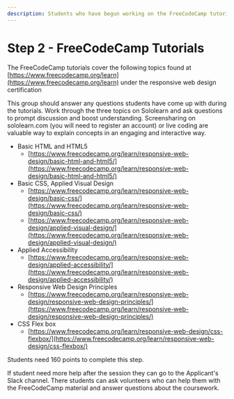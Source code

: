 ```yaml
---
description: Students who have begun working on the FreeCodeCamp tutorials.
---
```


# Step 2 - FreeCodeCamp Tutorials

The FreeCodeCamp tutorials cover the following topics found at [https://www.freecodecamp.org/learn](https://www.freecodecamp.org/learn) under the responsive web design certification

This group should answer any questions students have come up with during the tutorials. Work through the three topics on Sololearn and ask questions to prompt discussion and boost understanding. Screensharing on sololearn.com \(you will need to register an account\) or live coding are valuable way to explain concepts in an engaging and interactive way.  

* Basic HTML and HTML5
  * [https://www.freecodecamp.org/learn/responsive-web-design/basic-html-and-html5/](https://www.freecodecamp.org/learn/responsive-web-design/basic-html-and-html5/)
* Basic CSS, Applied Visual Design
  * [https://www.freecodecamp.org/learn/responsive-web-design/basic-css/](https://www.freecodecamp.org/learn/responsive-web-design/basic-css/)
  * [https://www.freecodecamp.org/learn/responsive-web-design/applied-visual-design/](https://www.freecodecamp.org/learn/responsive-web-design/applied-visual-design/)
* Applied Accessibility
  * [https://www.freecodecamp.org/learn/responsive-web-design/applied-accessibility/](https://www.freecodecamp.org/learn/responsive-web-design/applied-accessibility/)
* Responsive Web Design Principles
  * [https://www.freecodecamp.org/learn/responsive-web-design/responsive-web-design-principles/](https://www.freecodecamp.org/learn/responsive-web-design/responsive-web-design-principles/)
* CSS Flex box
  * [https://www.freecodecamp.org/learn/responsive-web-design/css-flexbox/](https://www.freecodecamp.org/learn/responsive-web-design/css-flexbox/)

Students need 160 points to complete this step. 

If student need more help after the session they can go to the Applicant's Slack channel. There students can ask volunteers who can help them with the FreeCodeCamp material and answer questions about the coursework. 



